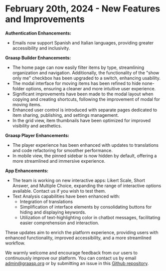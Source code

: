 # February 20th, 2024 - New Features and Improvements

**Authentication Enhancements:**

- Emails now support Spanish and Italian languages, providing greater accessibility and inclusivity.

**Graasp Builder Enhancements:**

- The home page can now easily filter items by type, streamlining organization and navigation. Additionally, the functionality of the "show only me" checkbox has been upgraded to a switch, enhancing usability.
- The modal interface for moving items has been refined to hide none-folder options, ensuring a cleaner and more intuitive user experience.
- Significant improvements have been made to the modal layout when copying and creating shortcuts, following the improvement of modal for moving items.
- Enhanced user control is introduced with separate pages dedicated to item sharing, publishing, and settings management.
- In the grid view, item thumbnails have been optimized for improved visibility and aesthetics.

**Graasp Player Enhancements:**

- The player experience has been enhanced with updates to translations and code refactoring for smoother performance.
- In mobile view, the pinned sidebar is now hidden by default, offering a more streamlined and immersive experience.

**App Enhancements:**

- The team is working on new interactive apps: Likert Scale, Short Answer, and Multiple Choice, expanding the range of interactive options available. Contact us if you wish to test them.
- Text Analysis capabilities have been enhanced with:
  - Integration of translations
  - Simplification of interface elements by consolidating buttons for hiding and displaying keywords.
  - Utilization of text-highlighting color in chatbot messages, facilitating easier comprehension and interaction.

These updates aim to enrich the platform experience, providing users with enhanced functionality, improved accessibility, and a more streamlined workflow.

We warmly welcome and encourage feedback from our users to continuously improve our platform. You can contact us by email admin@graasp.org or by submitting an issue in this [Github repository](https://github.com/graasp/graasp-feedback).
